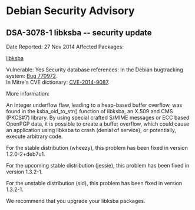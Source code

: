 
Debian Security Advisory
========================


DSA-3078-1 libksba -- security update
-------------------------------------



Date Reported:
27 Nov 2014
Affected Packages:

[libksba](https://packages.debian.org/src:libksba)

Vulnerable:
Yes
Security database references:
In the Debian bugtracking system: [Bug 770972](https://bugs.debian.org/cgi-bin/bugreport.cgi?bug=770972).  
In Mitre's CVE dictionary: [CVE-2014-9087](https://security-tracker.debian.org/tracker/CVE-2014-9087).  

More information:

An integer underflow flaw, leading to a heap-based buffer overflow, was
found in the ksba\_oid\_to\_str() function of libksba, an X.509 and CMS
(PKCS#7) library. By using special crafted S/MIME messages or ECC based
OpenPGP data, it is possible to create a buffer overflow, which could
cause an application using libksba to crash (denial of service), or
potentially, execute arbitrary code.


For the stable distribution (wheezy), this problem has been fixed in
version 1.2.0-2+deb7u1.


For the upcoming stable distribution (jessie), this problem has been
fixed in version 1.3.2-1.


For the unstable distribution (sid), this problem has been fixed in
version 1.3.2-1.


We recommend that you upgrade your libksba packages.





